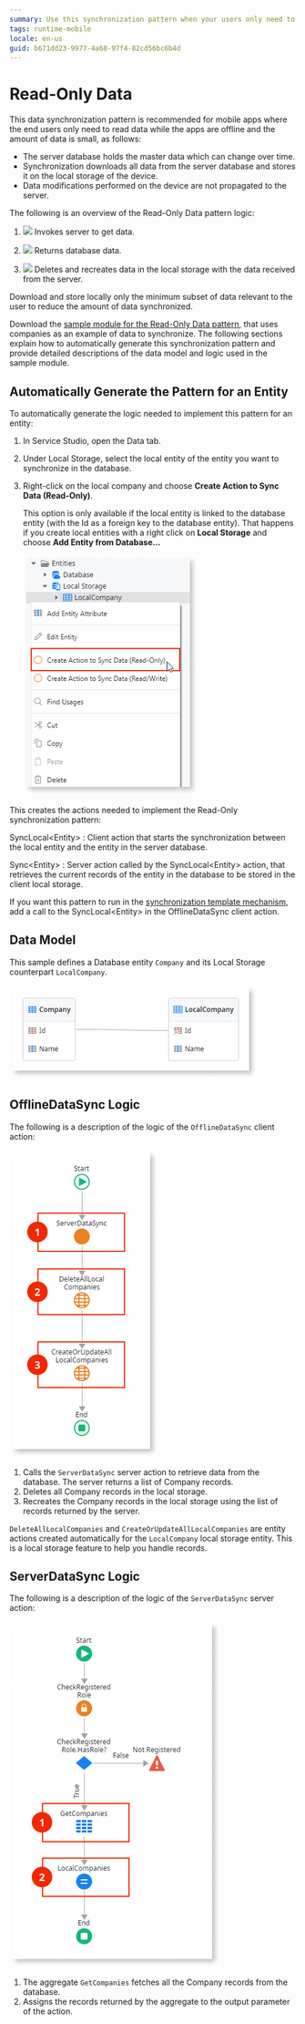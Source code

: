 ```yaml
---
summary: Use this synchronization pattern when your users only need to read data while the app is offline and the amount of data to synchronize is small.
tags: runtime-mobile
locale: en-us
guid: b671dd23-9977-4a68-97f4-82cd56bc6b4d
---
```


# Read-Only Data

This data synchronization pattern is recommended for mobile apps where the end users only need to read data while the apps are offline and the amount of data is small, as follows:

* The server database holds the master data which can change over time. 
* Synchronization downloads all data from the server database and stores it on the local storage of the device. 
* Data modifications performed on the device are not propagated to the server. 

The following is an overview of the Read-Only Data pattern logic:

1. ![](images/icon-client.png) Invokes server to get data.

1. ![](images/icon-server.png) Returns database data.

1. ![](images/icon-client.png) Deletes and recreates data in the local storage with the data received from the server.

<div class="info" markdown="1">

Download and store locally only the minimum subset of data relevant to the user to reduce the amount of data synchronized.

</div>

Download the [sample module for the Read-Only Data pattern](http://www.outsystems.com/forge/component/1638/Offline+Data+Sync+Patterns/), that uses companies as an example of data to synchronize. The following sections explain how to automatically generate this synchronization pattern and provide detailed descriptions of the data model and logic used in the sample module.


## Automatically Generate the Pattern for an Entity

To automatically generate the logic needed to implement this pattern for an entity:

1. In Service Studio, open the Data tab.

1. Under Local Storage, select the local entity of the entity you want to synchronize in the database.

1. Right-click on the local company and choose **Create Action to Sync Data (Read-Only)**.

    This option is only available if the local entity is linked to the database entity (with the Id as a foreign key to the database entity). That happens if you create local entities with a right click on **Local Storage** and choose **Add Entity from Database...**

    ![Create Action to Sync Data \(Read-Only\)](images/read-only-data-accelerator.png)

This creates the actions needed to implement the Read-Only synchronization pattern:

SyncLocal&lt;Entity&gt;
:   Client action that starts the synchronization between the local entity and the entity in the server database.

Sync&lt;Entity&gt;
:   Server action called by the SyncLocal&lt;Entity&gt; action, that retrieves the current records of the entity in the database to be stored in the client local storage.

If you want this pattern to run in the [synchronization template mechanism](<../sync-implement.md>), add a call to the SyncLocal&lt;Entity&gt; in the OfflineDataSync client action.


## Data Model

This sample defines a Database entity `Company` and its Local Storage counterpart `LocalCompany`.

![Read-Only Data Pattern Data Model](images/read-only-data-data-model.png)


## OfflineDataSync Logic

The following is a description of the logic of the `OfflineDataSync` client action:

![Read-Only Data Pattern OfflineDataSync](images/read-only-data-offlinedatasync.png)

1. Calls the `ServerDataSync` server action to retrieve data from the database. The server returns a list of Company records.
1. Deletes all Company records in the local storage.
1. Recreates the Company records in the local storage using the list of records returned by the server.

`DeleteAllLocalCompanies` and `CreateOrUpdateAllLocalCompanies` are entity actions created automatically for the `LocalCompany` local storage entity. This is a local storage feature to help you handle records.


## ServerDataSync Logic

The following is a description of the logic of the `ServerDataSync` server action:

![Read-Only Data Pattern ServerDataSync](images/read-only-data-serverdatasync.png)

1. The aggregate `GetCompanies` fetches all the Company records from the database.
1. Assigns the records returned by the aggregate to the output parameter of the action.

